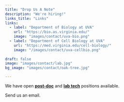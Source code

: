 ```yaml
---
title: "Drop Us A Note"
description: "We're hiring!"
links_title: "Links"
links:
  - label: "Department of Biology at UVA"
    url: "https://bio.as.virginia.edu/"
    image: "images/contact/uva-bio.png"
  - label: "Department of Cell Biology at UVA"
    url: "https://med.virginia.edu/cell-biology/"
    image: "/images/contact/uva-cellbio.png"
    
draft: false
image: "images/contact/lab.jpg"
bg_image: "images/contact/oak-tree.jpg"

---
```

We have open <a href="https://uva.wd1.myworkdayjobs.com/en-US/UVAJobs/job/Charlottesville-VA/Research-Associate-in-Biology_R0019751"><strong>post-doc</strong></a> and  <a href="https://uva.wd1.myworkdayjobs.com/en-US/UVAJobs/job/Charlottesville-VA/BIOL---Siegrist-Lab-Tech-1_R0019749"><strong>lab tech</strong></a> positions available.

Send us an email.

